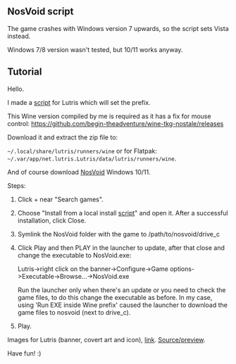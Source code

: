 ## NosVoid script
The game crashes with Windows version 7 upwards, so the script sets Vista instead.

Windows 7/8 version wasn't tested, but 10/11 works anyway.

## Tutorial

Hello.

I made a [script](https://github.com/begin-theadventure/lutris-scripts/releases/tag/NosVoid) for Lutris which will set the prefix.

This Wine version compiled by me is required as it has a fix for mouse control: https://github.com/begin-theadventure/wine-tkg-nostale/releases

Download it and extract the zip file to:

`~/.local/share/lutris/runners/wine` or for Flatpak: `~/.var/app/net.lutris.Lutris/data/lutris/runners/wine`.

And of course download [NosVoid](https://nosvoid.com/download) Windows 10/11.

Steps:

1. Click + near "Search games".

2. Choose "Install from a local install [script](https://github.com/begin-theadventure/lutris-scripts/releases/download/NosVoid/nosvoid.json)" and open it. After a successful installation, click Close.

3. Symlink the NosVoid folder with the game to /path/to/nosvoid/drive_c

4. Click Play and then PLAY in the launcher to update, after that close and change the executable to NosVoid.exe:

    Lutris->right click on the banner->Configure->Game options->Executable->Browse...->NosVoid.exe

    Run the launcher only when there's an update or you need to check the game files, to do this change the executable as before. In my case, using 'Run EXE inside Wine prefix' caused the launcher to download the game files to nosvoid (next to drive_c).

5. Play.

Images for Lutris (banner, covert art and icon), [link](https://github.com/begin-theadventure/lutris-scripts/tree/main/lutris-scripts/NosVoid/images#readme). [Source/preview](https://nosvoid.com/static/img/baner_video.webm).

Have fun! :)
